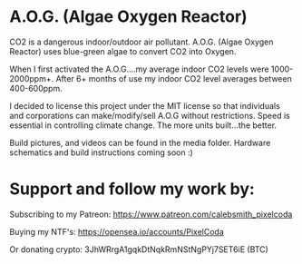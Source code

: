 # A.O.G. (Algae Oxygen Reactor)

CO2 is a dangerous indoor/outdoor air pollutant. A.O.G. (Algae Oxygen Reactor) uses blue-green algae to convert CO2 into Oxygen.

When I first activated the A.O.G....my average indoor CO2 levels were 1000-2000ppm+.  After 6+ months of use my indoor CO2 level averages between 400-600ppm. 

I decided to license this project under the MIT license so that individuals and corporations can make/modify/sell A.O.G without restrictions. Speed is essential in controlling climate change. The more units built...the better.

Build pictures, and videos can be found in the media folder. Hardware schematics and build instructions coming soon :)

# Support and follow my work by:

Subscribing to my Patreon:
https://www.patreon.com/calebsmith_pixelcoda

Buying my NTF's:
https://opensea.io/accounts/PixelCoda

Or donating crypto:
3JhWRrgA1gqkDtNqkRmNStNgPYj7SET6iE (BTC)